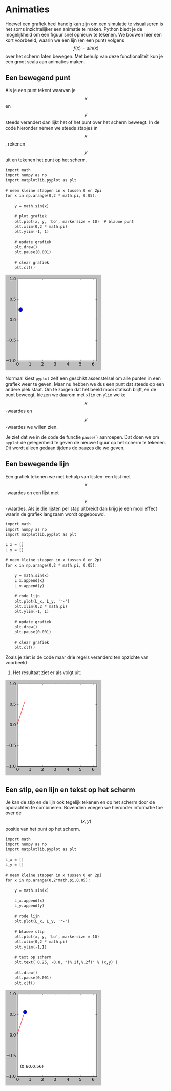 # Animaties

Hoewel een grafiek heel handig kan zijn om een simulatie te visualiseren is het soms inzichtelijker een animatie te maken. Python biedt je de mogelijkheid om een figuur snel opnieuw te tekenen. We bouwen hier een kort voorbeeld, waarin we een lijn (en een punt) volgens $$f(x)=sin(x)$$ over het scherm laten bewegen. Met behulp van deze functionaliteit kun je een groot scala aan animaties maken.

## Een bewegend punt

Als je een punt tekent waarvan je $$x$$ en $$y$$ steeds verandert dan lijkt het of het punt over het scherm beweegt. In de code hieronder nemen we steeds stapjes in $$x$$, rekenen $$y$$ uit en tekenen het punt op het scherm.

    import math
    import numpy as np
    import matplotlib.pyplot as plt
    
    # neem kleine stappen in x tussen 0 en 2pi
    for x in np.arange(0,2 * math.pi, 0.05):

        y = math.sin(x)

        # plot grafiek
        plt.plot(x, y, 'bo', markersize = 10)  # blauwe punt
        plt.xlim(0,2 * math.pi)
        plt.ylim(-1, 1)
		
		# update grafiek
        plt.draw()
        plt.pause(0.001)
		
		# clear grafiek
        plt.clf()

![](AnimationExampleSin1.gif)

Normaal kiest `pyplot` zelf een geschikt assenstelsel om alle punten in een grafiek weer te geven. Maar nu hebben we dus een punt dat steeds op een andere plek staat. Om te zorgen dat het beeld mooi statisch blijft, en de punt beweegt, kiezen we daarom met `xlim` en `ylim` welke $$x$$-waardes en $$y$$-waardes we willen zien.

Je ziet dat we in de code de functie `pause()` aanroepen. Dat doen we om `pyplot` de gelegenheid te geven de nieuwe figuur op het scherm te tekenen. Dit wordt alleen gedaan tijdens de pauzes die we geven.

## Een bewegende lijn

Een grafiek tekenen we met behulp van lijsten: een lijst met $$x$$-waardes en een lijst met $$y$$-waardes. Als je die lijsten per stap uitbreidt dan krijg je een mooi effect waarin de grafiek langzaam wordt opgebouwd.

    import math
    import numpy as np
    import matplotlib.pyplot as plt
    
    L_x = []
    L_y = []

    # neem kleine stappen in x tussen 0 en 2pi
    for x in np.arange(0,2 * math.pi, 0.05):

        y = math.sin(x)
        L_x.append(x)
        L_y.append(y)

		# rode lijn
        plt.plot(L_x, L_y, 'r-')
        plt.xlim(0,2 * math.pi)
        plt.ylim(-1, 1)
		
		# update grafiek
        plt.draw()
        plt.pause(0.001)
		
		# clear grafiek
        plt.clf()


Zoals je ziet is de code maar drie regels veranderd ten opzichte van voorbeeld
1. Het resultaat ziet er als volgt uit:

![](AnimationExampleSin2.gif)

## Een stip, een lijn en tekst op het scherm

Je kan de stip en de lijn ook tegelijk tekenen en op het scherm door de opdrachten te combineren. Bovendien voegen we hieronder informatie toe over de $$(x,y)$$ positie van het punt op het scherm.

    import math
    import numpy as np
    import matplotlib.pyplot as plt
    
    L_x = []
    L_y = []

    # neem kleine stappen in x tussen 0 en 2pi
    for x in np.arange(0,2*math.pi,0.05):

        y = math.sin(x)

        L_x.append(x)
        L_y.append(y)

		# rode lijn
        plt.plot(L_x, L_y, 'r-')

		# blauwe stip
        plt.plot(x, y, 'bo', markersize = 10)
        plt.xlim(0,2 * math.pi)
        plt.ylim(-1,1)

        # text op scherm      
        plt.text( 0.25, -0.8, "(%.2f,%.2f)" % (x,y) )

        plt.draw()
        plt.pause(0.001)
        plt.clf()

![](AnimationExampleSin3.gif)

